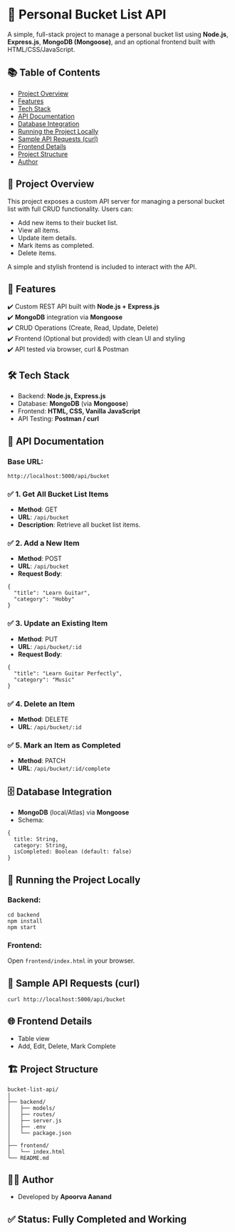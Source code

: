 
# 🎯 Personal Bucket List API

A simple, full-stack project to manage a personal bucket list using **Node.js**, **Express.js**, **MongoDB (Mongoose)**, and an optional frontend built with HTML/CSS/JavaScript.

## 📚 Table of Contents
- [Project Overview](#project-overview)
- [Features](#features)
- [Tech Stack](#tech-stack)
- [API Documentation](#api-documentation)
- [Database Integration](#database-integration)
- [Running the Project Locally](#running-the-project-locally)
- [Sample API Requests (curl)](#sample-api-requests-curl)
- [Frontend Details](#frontend-details)
- [Project Structure](#project-structure)
- [Author](#author)

## 📌 Project Overview

This project exposes a custom API server for managing a personal bucket list with full CRUD functionality. Users can:
- Add new items to their bucket list.
- View all items.
- Update item details.
- Mark items as completed.
- Delete items.

A simple and stylish frontend is included to interact with the API.

## 🚀 Features

✔️ Custom REST API built with **Node.js + Express.js**  
✔️ **MongoDB** integration via **Mongoose**  
✔️ CRUD Operations (Create, Read, Update, Delete)  
✔️ Frontend (Optional but provided) with clean UI and styling  
✔️ API tested via browser, curl & Postman  

## 🛠️ Tech Stack

- Backend: **Node.js, Express.js**
- Database: **MongoDB** (via **Mongoose**)
- Frontend: **HTML, CSS, Vanilla JavaScript**
- API Testing: **Postman / curl**

## 📑 API Documentation

### Base URL:
```
http://localhost:5000/api/bucket
```

### ✅ 1. Get All Bucket List Items

- **Method**: GET
- **URL**: `/api/bucket`
- **Description**: Retrieve all bucket list items.

### ✅ 2. Add a New Item

- **Method**: POST
- **URL**: `/api/bucket`
- **Request Body**:
```
{
  "title": "Learn Guitar",
  "category": "Hobby"
}
```

### ✅ 3. Update an Existing Item

- **Method**: PUT
- **URL**: `/api/bucket/:id`
- **Request Body**:
```
{
  "title": "Learn Guitar Perfectly",
  "category": "Music"
}
```

### ✅ 4. Delete an Item

- **Method**: DELETE
- **URL**: `/api/bucket/:id`

### ✅ 5. Mark an Item as Completed

- **Method**: PATCH
- **URL**: `/api/bucket/:id/complete`

## 🗄️ Database Integration

- **MongoDB** (local/Atlas) via **Mongoose**
- Schema:
```
{
  title: String,
  category: String,
  isCompleted: Boolean (default: false)
}
```

## 🏃 Running the Project Locally

### Backend:
```
cd backend
npm install
npm start
```

### Frontend:
Open `frontend/index.html` in your browser.

## 🔗 Sample API Requests (curl)

```
curl http://localhost:5000/api/bucket
```

## 🌐 Frontend Details

- Table view
- Add, Edit, Delete, Mark Complete

## 🏗️ Project Structure

```
bucket-list-api/
│
├── backend/
│   ├── models/
│   ├── routes/
│   ├── server.js
│   ├── .env
│   └── package.json
│
├── frontend/
│   └── index.html
└── README.md
```

## 👩‍💻 Author

- Developed by **Apoorva Aanand**

## ✅ Status: Fully Completed and Working
